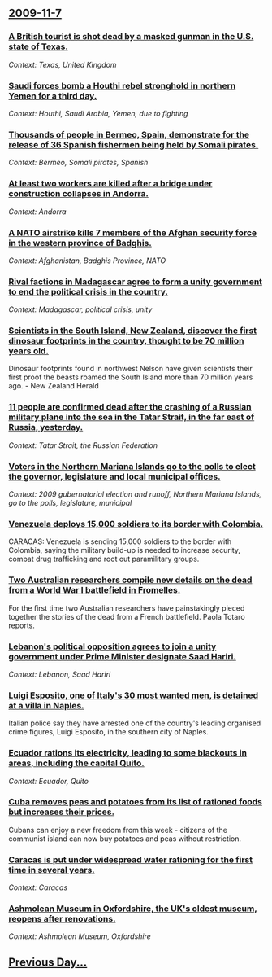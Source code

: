 ## [2009-11-7](/news/2009/11/7/index.md)

### [ A British tourist is shot dead by a masked gunman in the U.S. state of Texas. ](/news/2009/11/7/a-british-tourist-is-shot-dead-by-a-masked-gunman-in-the-u-s-state-of-texas.md)
_Context: Texas, United Kingdom_

### [ Saudi forces bomb a Houthi rebel stronghold in northern Yemen for a third day. ](/news/2009/11/7/saudi-forces-bomb-a-houthi-rebel-stronghold-in-northern-yemen-for-a-third-day.md)
_Context: Houthi, Saudi Arabia, Yemen, due to fighting_

### [ Thousands of people in Bermeo, Spain, demonstrate for the release of 36 Spanish fishermen being held by Somali pirates. ](/news/2009/11/7/thousands-of-people-in-bermeo-spain-demonstrate-for-the-release-of-36-spanish-fishermen-being-held-by-somali-pirates.md)
_Context: Bermeo, Somali pirates, Spanish_

### [ At least two workers are killed after a bridge under construction collapses in Andorra. ](/news/2009/11/7/at-least-two-workers-are-killed-after-a-bridge-under-construction-collapses-in-andorra.md)
_Context: Andorra_

### [ A NATO airstrike kills 7 members of the Afghan security force in the western province of Badghis. ](/news/2009/11/7/a-nato-airstrike-kills-7-members-of-the-afghan-security-force-in-the-western-province-of-badghis.md)
_Context: Afghanistan, Badghis Province, NATO_

### [ Rival factions in Madagascar agree to form a unity government to end the political crisis in the country. ](/news/2009/11/7/rival-factions-in-madagascar-agree-to-form-a-unity-government-to-end-the-political-crisis-in-the-country.md)
_Context: Madagascar, political crisis, unity_

### [ Scientists in the South Island, New Zealand, discover the first dinosaur footprints in the country, thought to be 70 million years old. ](/news/2009/11/7/scientists-in-the-south-island-new-zealand-discover-the-first-dinosaur-footprints-in-the-country-thought-to-be-70-million-years-old.md)
Dinosaur footprints found in northwest Nelson have given scientists their first proof the beasts roamed the South Island more than 70 million years ago. - New Zealand Herald

### [ 11 people are confirmed dead after the crashing of a Russian military plane into the sea in the Tatar Strait, in the far east of Russia, yesterday. ](/news/2009/11/7/11-people-are-confirmed-dead-after-the-crashing-of-a-russian-military-plane-into-the-sea-in-the-tatar-strait-in-the-far-east-of-russia-ye.md)
_Context: Tatar Strait, the Russian Federation_

### [ Voters in the Northern Mariana Islands go to the polls to elect the governor, legislature and local municipal offices. ](/news/2009/11/7/voters-in-the-northern-mariana-islands-go-to-the-polls-to-elect-the-governor-legislature-and-local-municipal-offices.md)
_Context: 2009 gubernatorial election and runoff, Northern Mariana Islands, go to the polls, legislature, municipal_

### [ Venezuela deploys 15,000 soldiers to its border with Colombia. ](/news/2009/11/7/venezuela-deploys-15-000-soldiers-to-its-border-with-colombia.md)
CARACAS: Venezuela is sending 15,000 soldiers to the border with Colombia, saying the military build-up is needed to increase security, combat drug trafficking and root out paramilitary groups.

### [ Two Australian researchers compile new details on the dead from a World War I battlefield in Fromelles. ](/news/2009/11/7/two-australian-researchers-compile-new-details-on-the-dead-from-a-world-war-i-battlefield-in-fromelles.md)
For the first time two Australian researchers have painstakingly pieced together the stories of the dead from a French battlefield. Paola Totaro reports.

### [ Lebanon's political opposition agrees to join a unity government under Prime Minister designate Saad Hariri. ](/news/2009/11/7/lebanon-s-political-opposition-agrees-to-join-a-unity-government-under-prime-minister-designate-saad-hariri.md)
_Context: Lebanon, Saad Hariri_

### [ Luigi Esposito, one of Italy's 30 most wanted men, is detained at a villa in Naples. ](/news/2009/11/7/luigi-esposito-one-of-italy-s-30-most-wanted-men-is-detained-at-a-villa-in-naples.md)
Italian police say they have arrested one of the country&#039;s leading organised crime figures, Luigi Esposito, in the southern city of Naples.

### [ Ecuador rations its electricity, leading to some blackouts in areas, including the capital Quito. ](/news/2009/11/7/ecuador-rations-its-electricity-leading-to-some-blackouts-in-areas-including-the-capital-quito.md)
_Context: Ecuador, Quito_

### [ Cuba removes peas and potatoes from its list of rationed foods but increases their prices. ](/news/2009/11/7/cuba-removes-peas-and-potatoes-from-its-list-of-rationed-foods-but-increases-their-prices.md)
Cubans can enjoy a new freedom from this week - citizens of the communist island can now buy potatoes and peas without restriction.

### [ Caracas is put under widespread water rationing for the first time in several years. ](/news/2009/11/7/caracas-is-put-under-widespread-water-rationing-for-the-first-time-in-several-years.md)
_Context: Caracas_

### [ Ashmolean Museum in Oxfordshire, the UK's oldest museum, reopens after renovations. ](/news/2009/11/7/ashmolean-museum-in-oxfordshire-the-uk-s-oldest-museum-reopens-after-renovations.md)
_Context: Ashmolean Museum, Oxfordshire_

## [Previous Day...](/news/2009/11/6/index.md)

